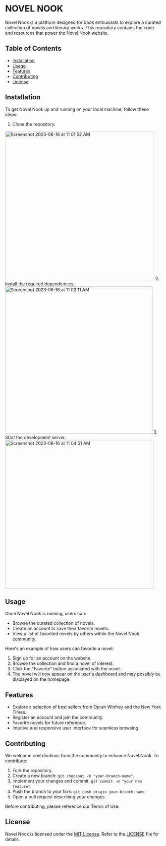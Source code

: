 # NOVEL NOOK

Novel Nook is a platform designed for book enthusiasts to explore a curated collection of novels and literary works. This repository contains the code and resources that power the Novel Nook website.

## Table of Contents
- [Installation](#installation)
- [Usage](#usage)
- [Features](#features)
- [Contributing](#contributing)
- [License](#license)

## Installation
To get Novel Nook up and running on your local machine, follow these steps:
1. Clone the repository.
<img width="481" alt="Screenshot 2023-08-16 at 11 01 52 AM" src="https://github.com/jeremytboyer/novel-nook-app/assets/131481674/a0915910-ce15-418f-b2b2-7b678733dbab">
2. Install the required dependencies.
<img width="475" alt="Screenshot 2023-08-16 at 11 02 11 AM" src="https://github.com/jeremytboyer/novel-nook-app/assets/131481674/90a2711e-4092-4ddf-aeff-989ce3b4f929">
3. Start the development server.
<img width="480" alt="Screenshot 2023-08-16 at 11 04 51 AM" src="https://github.com/jeremytboyer/novel-nook-app/assets/131481674/cc394fcf-7363-4153-8725-7c2aea005b63">


## Usage
Once Novel Nook is running, users can:
- Browse the curated collection of novels.
- Create an account to save their favorite novels.
- View a list of favorited novels by others within the Novel Nook community.

Here's an example of how users can favorite a novel:
1. Sign up for an account on the website.
2. Browse the collection and find a novel of interest.
3. Click the "Favorite" button associated with the novel.
4. The novel will now appear on the user's dashboard and may possibly be displayed on the homepage.

## Features
- Explore a selection of best sellers from Oprah Winfrey and the New York Times.
- Register an account and join the community.
- Favorite novels for future reference.
- Intuitive and responsive user interface for seamless browsing.

## Contributing
We welcome contributions from the community to enhance Novel Nook. To contribute:
1. Fork the repository.
2. Create a new branch: `git checkout -b "your-branch-name"`.
3. Implement your changes and commit: `git commit -m "your new feature"`.
4. Push the branch to your fork: `git push origin your-branch-name`.
5. Open a pull request describing your changes.

Before contributing, please reference our Terms of Use.

## License
Novel Nook is licensed under the [MIT License](LICENSE). Refer to the [LICENSE](LICENSE) file for details.
